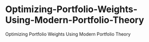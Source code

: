 # Optimizing-Portfolio-Weights-Using-Modern-Portfolio-Theory
Optimizing Portfolio Weights Using Modern Portfolio Theory
